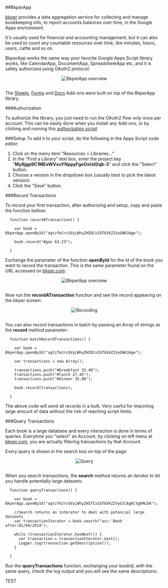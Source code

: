##BkperApp

[bkper](http://about.bkper.com/features.html) provides a data aggregation service for collecting and manage bookkeeping info, to report accounts balances over time, in the Google Apps environment.

It's usually used for financial and accounting management, but it can also be used to count any countable resources over time, like minutes, hours, users, cattle and so on.

BkperApp works the same way your favorite Google Apps Script library works, like CalendarApp, DocumentApp, SpreadsheetApp etc, and it is safely authorized using OAuth2 protocol:

<div style="text-align:center; padding-bottom:15px">
  <img src="http://developers.bkper.com/images/docs/BkperApp-overview.png" alt="BkperApp overview">
</div>

The [Sheets](https://chrome.google.com/webstore/detail/bkper/cgjnibofbefehaeeadeomaffglgfpkfl), [Forms](https://chrome.google.com/webstore/detail/bkper/hfhnjepoehncolldclpdddgccibbpeda) and [Docs](https://chrome.google.com/webstore/detail/bkper/cdialfondjmoflglobnohjcbicdhcaaj) Add-ons were built on top of the BkperApp library.



###Authorization

To authorize the library, you just need to run the OAuth2 flow only once per account. This can be easily done when you install any Add-ons, or by clicking and running this [authorization script](https://script.google.com/macros/s/AKfycbz8F5FGTTW72pQBfDvGjEB4eglVmOfhG_a9Qb3EXYjVo5IICg/exec)



###Setup
To add it to your script, do the following in the Apps Script code editor:

1. Click on the menu item "Resources > Libraries..."
2. In the "Find a Library" text box, enter the project key "**My8jgp9C1MEeWVxuYNppyFgoOxUd2qb-3**" and click the "Select" button.
3. Choose a version in the dropdown box (usually best to pick the latest version).
4. Click the "Save" button.



###Record Transactions

To record your first transaction, after authorizing and setup, copy and paste the function bellow:

      function recordATransaction() {

        var book = BkperApp.openById("agtzfmJrcGVyLWhyZHIOCxIGTGVkZ2VyGNKJAgw");

        book.record("#gas 63.23");

      }

Exchange the parameter of the function **openById** for the id of the book you want to record the transaction. This is the same parameter found on the URL accessed on [bkper.com](https://www.bkper.com):

<div style="text-align:center; padding-bottom:15px">
  <img src="http://developers.bkper.com/images/docs/bookId.png" alt="BkperApp overview">
</div>

Now run the **recordATransaction** function and see the record appearing on the bkper screen:

<div style="text-align:center; padding-bottom:15px">
  <img src="http://developers.bkper.com/images/docs/recording.png" alt="Recording">
</div>


You can also record transactions in batch by passing an Array of strings as the <b>record</b> method parameter:

      function batchRecordTransactions() {

        var book = BkperApp.openById("agtzfmJrcGVyLWhyZHIOCxIGTGVkZ2VyGNKJAgw");

        var transactions = new Array();

        transactions.push("#breakfast 15.40");
        transactions.push("#lunch 27.45");
        transactions.push("#dinner 35.86");

        book.record(transactions);

      }

The above code will send all records in a bulk. Very useful for importing large amount of data without the risk of reaching script limits.





###Query Transactions

Each book is a large database and every interaction is done in terms of queries. Everytime you "select" an Account, by clicking on left menu at [bkper.com](https://www.bkper.com), you are actually filtering transactions by that Account.

Every query is shown in the search box on top of the page:

<div style="text-align:center; padding-bottom:15px">
  <img src="http://developers.bkper.com/images/docs/query.png" alt="Query">
</div>

When you search transactions, the **search** method returns an iterator to let you handle potentially large datasets:

      function queryTransactions() {

        var book = BkperApp.openById("agtzfmJrcGVyLWhyZHITCxIGTGVkZ2VyGICAgKCtg6MLDA");

        //Search returns an interator to deal with potencial large datasets
        var transactionIterator = book.search("acc:'Bank' after:01/04/2014");

        while (transactionIterator.hasNext()) {
          var transaction = transactionIterator.next();
          Logger.log(transaction.getDescription());
        }

      }

Run the **queryTransactions** function, exchanging your bookId, with the same query, check the log output and you will see the same descriptions:


TEST

